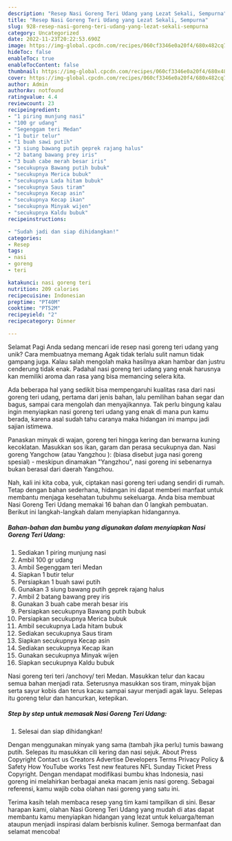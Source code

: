 ```yaml
---
description: "Resep Nasi Goreng Teri Udang yang Lezat Sekali, Sempurna"
title: "Resep Nasi Goreng Teri Udang yang Lezat Sekali, Sempurna"
slug: 928-resep-nasi-goreng-teri-udang-yang-lezat-sekali-sempurna
category: Uncategorized
date: 2022-11-23T20:22:53.690Z
image: https://img-global.cpcdn.com/recipes/060cf3346e0a20f4/680x482cq70/nasi-goreng-teri-udang-foto-resep-utama.jpg
hideToc: false
enableToc: true
enableTocContent: false
thumbnail: https://img-global.cpcdn.com/recipes/060cf3346e0a20f4/680x482cq70/nasi-goreng-teri-udang-foto-resep-utama.jpg
cover: https://img-global.cpcdn.com/recipes/060cf3346e0a20f4/680x482cq70/nasi-goreng-teri-udang-foto-resep-utama.jpg
author: Admin
authorAv: notfound
ratingvalue: 4.4
reviewcount: 23
recipeingredient:
- "1 piring munjung nasi"
- "100 gr udang"
- "Segenggam teri Medan"
- "1 butir telur"
- "1 buah sawi putih"
- "3 siung bawang putih geprek rajang halus"
- "2 batang bawang prey iris"
- "3 buah cabe merah besar iris"
- "secukupnya Bawang putih bubuk"
- "secukupnya Merica bubuk"
- "secukupnya Lada hitam bubuk"
- "secukupnya Saus tiram"
- "secukupnya Kecap asin"
- "secukupnya Kecap ikan"
- "secukupnya Minyak wijen"
- "secukupnya Kaldu bubuk"
recipeinstructions:

- "Sudah jadi dan siap dihidangkan!"
categories:
- Resep
tags:
- nasi
- goreng
- teri

katakunci: nasi goreng teri 
nutrition: 209 calories
recipecuisine: Indonesian
preptime: "PT40M"
cooktime: "PT52M"
recipeyield: "2"
recipecategory: Dinner

---
```



Selamat Pagi Anda sedang mencari ide resep nasi goreng teri udang yang unik? Cara membuatnya memang Agak tidak terlalu sulit namun tidak gampang juga. Kalau salah mengolah maka hasilnya akan hambar dan justru cenderung tidak enak. Padahal nasi goreng teri udang yang enak harusnya kan memiliki aroma dan rasa yang bisa memancing selera kita.


Ada beberapa hal yang sedikit bisa mempengaruhi kualitas rasa dari nasi goreng teri udang, pertama dari jenis bahan, lalu pemilihan bahan segar dan bagus, sampai cara mengolah dan menyajikannya. Tak perlu bingung kalau ingin menyiapkan nasi goreng teri udang yang enak di mana pun kamu berada, karena asal sudah tahu caranya maka hidangan ini mampu jadi sajian istimewa.

Panaskan minyak di wajan, goreng teri hingga kering dan berwarna kuning kecoklatan. Masukkan sos ikan, garam dan perasa secukupnya dan. Nasi goreng Yangchow (atau Yangzhou ): (biasa disebut juga nasi goreng spesial) - meskipun dinamakan &#34;Yangzhou&#34;, nasi goreng ini sebenarnya bukan berasal dari daerah Yangzhou.


Nah, kali ini kita coba, yuk, ciptakan nasi goreng teri udang sendiri di rumah. Tetap dengan bahan sederhana, hidangan ini dapat memberi manfaat untuk membantu menjaga kesehatan tubuhmu sekeluarga. Anda bisa membuat Nasi Goreng Teri Udang memakai 16 bahan dan 0 langkah pembuatan. Berikut ini langkah-langkah dalam menyiapkan hidangannya.

<!--inarticleads1-->

##### Bahan-bahan dan bumbu yang digunakan dalam menyiapkan Nasi Goreng Teri Udang:

1. Sediakan 1 piring munjung nasi
1. Ambil 100 gr udang
1. Ambil Segenggam teri Medan
1. Siapkan 1 butir telur
1. Persiapkan 1 buah sawi putih
1. Gunakan 3 siung bawang putih geprek rajang halus
1. Ambil 2 batang bawang prey iris
1. Gunakan 3 buah cabe merah besar iris
1. Persiapkan secukupnya Bawang putih bubuk
1. Persiapkan secukupnya Merica bubuk
1. Ambil secukupnya Lada hitam bubuk
1. Sediakan secukupnya Saus tiram
1. Siapkan secukupnya Kecap asin
1. Sediakan secukupnya Kecap ikan
1. Gunakan secukupnya Minyak wijen
1. Siapkan secukupnya Kaldu bubuk


Nasi goreng teri teri /anchovy/ teri Medan. Masukkan telur dan kacau semua bahan menjadi rata. Seterusnya masukkan sos tiram, minyak bijan serta sayur kobis dan terus kacau sampai sayur menjadi agak layu. Selepas itu goreng telur dan hancurkan, ketepikan. 

<!--inarticleads2-->

##### Step by step untuk memasak Nasi Goreng Teri Udang:


1. Selesai dan siap dihidangkan!

Dengan menggunakan minyak yang sama (tambah jika perlu) tumis bawang putih. Selepas itu masukkan cili kering dan nasi sejuk. About Press Copyright Contact us Creators Advertise Developers Terms Privacy Policy &amp; Safety How YouTube works Test new features NFL Sunday Ticket Press Copyright. Dengan mendapat modifikasi bumbu khas Indonesia, nasi goreng ini melahirkan berbagai aneka macam jenis nasi goreng. Sebagai referensi, kamu wajib coba olahan nasi goreng yang satu ini. 

Terima kasih telah membaca resep yang tim kami tampilkan di sini. Besar harapan kami, olahan Nasi Goreng Teri Udang yang mudah di atas dapat membantu kamu menyiapkan hidangan yang lezat untuk keluarga/teman ataupun menjadi inspirasi dalam berbisnis kuliner. Semoga bermanfaat dan selamat mencoba!
